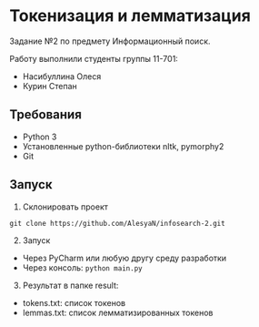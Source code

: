 # Токенизация и лемматизация

Задание №2 по предмету Информационный поиск. 

Работу выполнили студенты группы 11-701: 
- Насибуллина Олеся
- Курин Степан

## Требования

- Python 3
- Установленные python-библиотеки nltk, pymorphy2
- Git

## Запуск

1. Склонировать проект

`git clone https://github.com/AlesyaN/infosearch-2.git`

2. Запуск

- Через PyCharm или любую другу среду разработки
- Через консоль:
`python main.py`

3. Результат в папке result:
- tokens.txt: список токенов
- lemmas.txt: список лемматизированных токенов